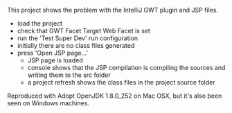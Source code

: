 
This project shows the problem with the IntelliJ GWT plugin and JSP files.

 * load the project
 * check that GWT Facet Target Web Facet is set
 * run the 'Test Super Dev' run configuration
 * initially there are no class files generated
 * press 'Open JSP page...'
    * JSP page is loaded
    * console shows that the JSP compilation is compiling the sources and writing them to the src folder
    * a project refresh shows the class files in the project source folder 

Reproduced with Adopt OpenJDK 1.8.0_252 on Mac OSX, but it's also been seen on Windows machines.

